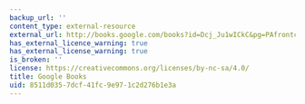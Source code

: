```yaml
---
backup_url: ''
content_type: external-resource
external_url: http://books.google.com/books?id=Dcj_Ju1wICkC&pg=PAfrontcover
has_external_licence_warning: true
has_external_license_warning: true
is_broken: ''
license: https://creativecommons.org/licenses/by-nc-sa/4.0/
title: Google Books
uid: 8511d035-7dcf-41fc-9e97-1c2d276b1e3a
---
```

